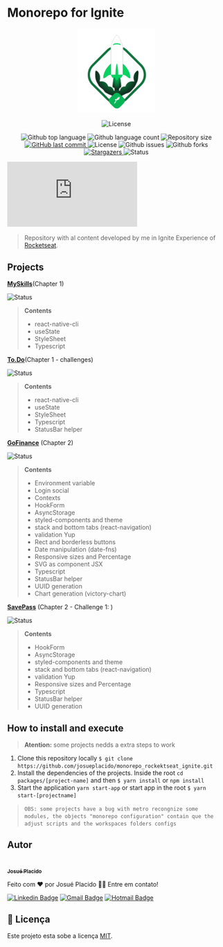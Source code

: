# Monorepo for Ignite

<p align="center">
   <img src="./.github/logo.svg" alt="Ignite" width="180"/>
</p>

<p align="center">

  <img alt="License" src="https://img.shields.io/badge/license-MIT-01B755">
</p>
<p align="center">
  <img alt="Github top language" src="https://img.shields.io/github/languages/top/JosuePlacido/monorepo_rockektseat_ignite?color=56BEB8">

  <img alt="Github language count" src="https://img.shields.io/github/languages/count/JosuePlacido/monorepo_rockektseat_ignite?color=56BEB8">

  <img alt="Repository size" src="https://img.shields.io/github/repo-size/JosuePlacido/monorepo_rockektseat_ignite?color=56BEB8">

  <a href="https://github.com/JosuePlacido/nlw-03/commits/master">
    <img alt="GitHub last commit" src="https://img.shields.io/github/last-commit/JosuePlacido/monorepo_rockektseat_ignite">
  </a>

  <img alt="License" src="https://img.shields.io/badge/license-MIT-brightgreen">

  <img alt="Github issues" src="https://img.shields.io/github/issues/JosuePlacido/monorepo_rockektseat_ignite?color=56BEB8" />

  <img alt="Github forks" src="https://img.shields.io/github/forks/JosuePlacido/NLW-03?color=56BEB8" />
   <a href="https://github.com/JosuePlacido/monorepo_rockektseat_ignite/stargazers">
    <img alt="Stargazers" src="https://img.shields.io/github/stars/JosuePlacido/monorepo_rockektseat_ignite?style=social">
  </a>
<img alt="Status" src="https://img.shields.io/static/v1?label=status&message=Em%20Desenvolvimento&color=orange&style=flat"/>

[![GitHub commits](https://badgen.net/github/commits/Naereen/Strapdown.js)](https://github.com/skyxcripto/gopizza/commits?author=skyxcripto)

</p>

> Repository with al content developed by me in Ignite Experience of [Rocketseat](https://github.com/Rocketseat).

## Projects

[**MySkills**](./packages/myskills/README.md)(Chapter 1)

<img alt="Status" src="https://img.shields.io/static/v1?label=status&message=Finished&color=green&style=flat"/>

> **Contents**
>
> -   react-native-cli
> -   useState
> -   StyleSheet
> -   Typescript

[**To.Do**](./packages/ignite-desafio01-tarefas/README.md)(Chapter 1 - challenges)

<img alt="Status" src="https://img.shields.io/static/v1?label=status&message=Finished&color=green&style=flat"/>

> **Contents**
>
> -   react-native-cli
> -   useState
> -   StyleSheet
> -   Typescript
> -   StatusBar helper

[**GoFinance**](./packages/gofinance/README.md) (Chapter 2)

<img alt="Status" src="https://img.shields.io/static/v1?label=status&message=Finished&color=green&style=flat"/>

> **Contents**
>
> -   Environment variable
> -   Login social
> -   Contexts
> -   HookForm
> -   AsyncStorage
> -   styled-components and theme
> -   stack and bottom tabs (react-navigation)
> -   validation Yup
> -   Rect and borderless buttons
> -   Date manipulation (date-fns)
> -   Responsive sizes and Percentage
> -   SVG as component JSX
> -   Typescript
> -   StatusBar helper
> -   UUID generation
> -   Chart generation (victory-chart)

[**SavePass**](./packages/ignite-savepass/README.md) (Chapter 2 - Challenge 1: )

<img alt="Status" src="https://img.shields.io/static/v1?label=status&message=Finished&color=green&style=flat"/>

> **Contents**
>
> -   HookForm
> -   AsyncStorage
> -   styled-components and theme
> -   stack and bottom tabs (react-navigation)
> -   validation Yup
> -   Responsive sizes and Percentage
> -   Typescript
> -   StatusBar helper
> -   UUID generation

## How to install and execute

> **Atention:** some projects nedds a extra steps to work

1. Clone this repository locally `$ git clone https://github.com/josueplacido/monorepo_rockektseat_ignite.git`
2. Install the dependencies of the projects. Inside the root `cd packages/[project-name]` and then `$ yarn install` or `npm install`
3. Start the application `yarn start-app` or start app in the root `$ yarn start-[projectname]`

> `OBS: some projects have a bug with metro recongnize some modules, the objects "monorepo configuration" contain que the adjust scripts and the workspaces folders configs `

## Autor

<a alt="Linkedin" href="https://linkedin/in/josueplacido">
 <img style="border-radius: 50%;" src="https://github.com/josueplacido.png" width="100px;" alt=""/>
 <br />
 <sub><b>Josué Placido</b></sub></a>

Feito com ❤️ por Josué Placido 👋🏽 Entre em contato!

[![Linkedin Badge](https://img.shields.io/badge/-Josue%20Placido-blue?style=flat-square&logo=Linkedin&logoColor=white&link=https://www.linkedin.com/in/josueplacido/)](https://www.linkedin.com/in/josueplacido/)
[![Gmail Badge](https://img.shields.io/badge/-juplacido.jnr@gmail.com-c14438?style=flat-square&logo=Gmail&logoColor=white&link=mailto:juplacido.jnr@gmail.com)](mailto:juplacido.jnr@gmail.com)
[![Hotmail Badge](https://img.shields.io/badge/-ozzyplacidojunior@hotmail.com-blue?style=flat-square&logo=microsoft&link=mailto:ozzyplacidojunior@hotmail.com)](mailto:ozzyplacidojunior@hotmail.com)

## 📝 Licença

Este projeto esta sobe a licença [MIT](./LICENSE).
